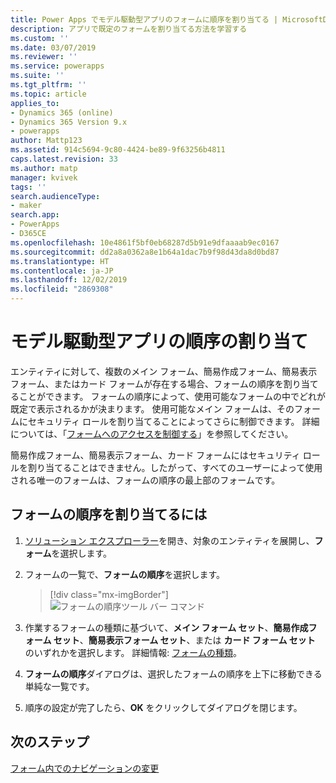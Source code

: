 ```yaml
---
title: Power Apps でモデル駆動型アプリのフォームに順序を割り当てる | MicrosoftDocs
description: アプリで既定のフォームを割り当てる方法を学習する
ms.custom: ''
ms.date: 03/07/2019
ms.reviewer: ''
ms.service: powerapps
ms.suite: ''
ms.tgt_pltfrm: ''
ms.topic: article
applies_to:
- Dynamics 365 (online)
- Dynamics 365 Version 9.x
- powerapps
author: Mattp123
ms.assetid: 914c5694-9c80-4424-be89-9f63256b4811
caps.latest.revision: 33
ms.author: matp
manager: kvivek
tags: ''
search.audienceType:
- maker
search.app:
- PowerApps
- D365CE
ms.openlocfilehash: 10e4861f5bf0eb68287d5b91e9dfaaaab9ec0167
ms.sourcegitcommit: dd2a8a0362a8e1b64a1dac7b9f98d43da8d0bd87
ms.translationtype: HT
ms.contentlocale: ja-JP
ms.lasthandoff: 12/02/2019
ms.locfileid: "2869308"
---
```

# <a name="assign-model-driven-app-form-order"></a>モデル駆動型アプリの順序の割り当て

 エンティティに対して、複数のメイン フォーム、簡易作成フォーム、簡易表示フォーム、またはカード フォームが存在する場合、フォームの順序を割り当てることができます。 フォームの順序によって、使用可能なフォームの中でどれが既定で表示されるかが決まります。 使用可能なメイン フォームは、そのフォームにセキュリティ ロールを割り当てることによってさらに制御できます。 詳細については、「[フォームへのアクセスを制御する](control-access-forms.md)」を参照してください。  
  
 簡易作成フォーム、簡易表示フォーム、カード フォームにはセキュリティ ロールを割り当てることはできません。したがって、すべてのユーザーによって使用される唯一のフォームは、フォームの順序の最上部のフォームです。  
  
## <a name="to-assign-a-form-order"></a>フォームの順序を割り当てるには  
  
1.  [ソリューション エクスプローラー](advanced-navigation.md#solution-explorer)を開き、対象のエンティティを展開し、**フォーム**を選択します。  
  
2.  フォームの一覧で、**フォームの順序**を選択します。  

     > [!div class="mx-imgBorder"] 
     > ![フォームの順序ツール バー コマンド](media/form-order.png)
  
3.  作業するフォームの種類に基づいて、**メイン フォーム セット**、**簡易作成フォーム セット**、**簡易表示フォーム セット**、または **カード フォーム セット** のいずれかを選択します。 詳細情報: [フォームの種類](types-forms.md)。 
  
4.  **フォームの順序**ダイアログは、選択したフォームの順序を上下に移動できる単純な一覧です。  
  
5.  順序の設定が完了したら、**OK** をクリックしてダイアログを閉じます。  

## <a name="next-steps"></a>次のステップ

[フォーム内でのナビゲーションの変更](use-the-form-editor-legacy.md)

